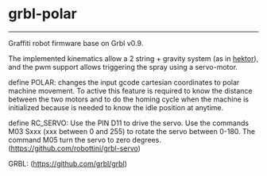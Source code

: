 # grbl-polar

***
Graffiti robot firmware base on Grbl v0.9.

The implemented kinematics allow a 2 string + gravity system (as in [hektor](http://juerglehni.com/works/hektor)), and the pwm support allows triggering the spray using a servo-motor.

  define POLAR: changes the input gcode cartesian coordinates to polar machine movement. To active this feature is                      required to know the distance between the two motors and to do the homing cycle when the machine is                     initialized because is needed to know the idle position at anytime.
  
  define RC_SERVO: Use the PIN D11 to drive the servo. Use the commands M03 Sxxx (xxx between 0 and 255) to rotate the                     servo between 0-180. The command M05 turn the servo to zero degrees. (https://github.com/robottini/grbl-servo)
  
  GRBL: (https://github.com/grbl/grbl)

